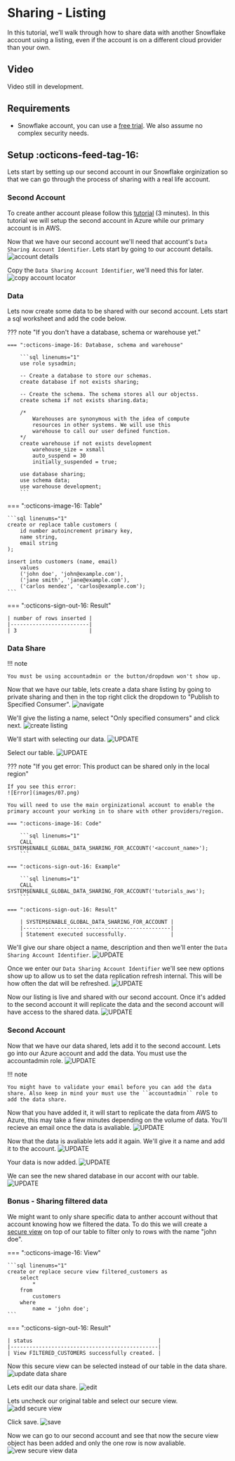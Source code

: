 # Sharing - Listing
In this tutorial, we’ll walk through how to share data with another Snowflake account using a listing, even if the account is on a different cloud provider than your own.

## Video
Video still in development.

## Requirements
- Snowflake account, you can use a [free trial](https://signup.snowflake.com/). We also assume no complex security needs.

## Setup  :octicons-feed-tag-16:
Lets start by setting up our second account in our Snowflake orginization so that we can go through the process of sharing with a real life account.

### Second Account
To create anther account please follow this [tutorial](https://sfc-gh-dwilczak.github.io/tutorials/configurations/account/add/) (3 minutes). In this tutorial we will setup the second account in Azure while our primary account is in AWS.

Now that we have our second account we'll need that account's ``Data Sharing Account Identifier``. Lets start by going to our account details.
![account details](images/01.png)

Copy the ``Data Sharing Account Identifier``, we'll need this for later.
![copy account locator](images/02.png)


### Data
Lets now create some data to be shared with our second account. Lets start a sql worksheet and add the code below.

??? note "If you don't have a database, schema or warehouse yet."

    === ":octicons-image-16: Database, schema and warehouse"

        ```sql linenums="1"
        use role sysadmin;
        
        -- Create a database to store our schemas.
        create database if not exists sharing;

        -- Create the schema. The schema stores all our objectss.
        create schema if not exists sharing.data;

        /*
            Warehouses are synonymous with the idea of compute
            resources in other systems. We will use this
            warehouse to call our user defined function.
        */
        create warehouse if not exists development 
            warehouse_size = xsmall
            auto_suspend = 30
            initially_suspended = true;

        use database sharing;
        use schema data;
        use warehouse development;
        ```


=== ":octicons-image-16: Table"

    ```sql linenums="1"  
    create or replace table customers (
        id number autoincrement primary key,
        name string,
        email string
    );

    insert into customers (name, email)
        values
        ('john doe', 'john@example.com'),
        ('jane smith', 'jane@example.com'),
        ('carlos mendez', 'carlos@example.com');
    ```

=== ":octicons-sign-out-16: Result"

    | number of rows inserted |
    |-------------------------|
    | 3                       |

### Data Share

!!! note

    You must be using accountadmin or the button/dropdown won't show up. 

Now that we have our table, lets create a data share listing by going to private sharing and then in the top right click the dropdown to "Publish to Specified Consumer".
![navigate](images/03.png)

We'll give the listing a name, select "Only specified consumers" and click next.
![create listing](images/04.png)

We'll start with selecting our data.
![UPDATE](images/05.png)

Select our table.
![UPDATE](images/06.png)


??? note "If you get error: This product can be shared only in the local region"

    If you see this error:
    ![Error](images/07.png)
    
    You will need to use the main orginizational account to enable the primary account your working in to share with other providers/region.

    === ":octicons-image-16: Code"

        ```sql linenums="1"  
        CALL SYSTEM$ENABLE_GLOBAL_DATA_SHARING_FOR_ACCOUNT('<account_name>');
        ```

    === ":octicons-sign-out-16: Example"

        ```sql linenums="1"  
        CALL SYSTEM$ENABLE_GLOBAL_DATA_SHARING_FOR_ACCOUNT('tutorials_aws');
        ```

    === ":octicons-sign-out-16: Result"

        | SYSTEM$ENABLE_GLOBAL_DATA_SHARING_FOR_ACCOUNT |
        |-----------------------------------------------|
        | Statement executed successfully.              |

We'll give our share object a name, description and then we'll enter the ``Data Sharing Account Identifier``.
![UPDATE](images/08.png)

Once we enter our ``Data Sharing Account Identifier`` we'll see new options show up to allow us to set the data replication refresh internal. This will be how often the dat will be refreshed.
![UPDATE](images/09.png)

Now our listing is live and shared with our second account. Once it's added to the second account it will replicate the data and the second account will have access to the shared data.
![UPDATE](images/10.png)

### Second Account
Now that we have our data shared, lets add it to the second account. Lets go into our Azure account and add the data. You must use the accountadmin role.
![UPDATE](images/11.png)

!!! note

    You might have to validate your email before you can add the data share. Also keep in mind your must use the ``accountadmin`` role to add the data share.

Now that you have added it, it will start to replicate the data from AWS to Azure, this may take a fiew minutes depending on the volume of data. You'll recieve an email once the data is avaliable.
![UPDATE](images/12.png)

Now that the data is avaliable lets add it again. We'll give it a name and add it to the account.
![UPDATE](images/13.png)

Your data is now added.
![UPDATE](images/14.png)

We can see the new shared database in our accont with our table.
![UPDATE](images/15.png)

### Bonus - Sharing filtered data
We might want to only share specific data to anther account without that account knowing how we filtered the data. To do this we will create a [secure view](https://docs.snowflake.com/en/user-guide/views-secure) on top of our table to filter only to rows with the name "john doe".

=== ":octicons-image-16: View"

    ```sql linenums="1"  
    create or replace secure view filtered_customers as
        select
            *
        from
            customers
        where
            name = 'john doe';
    ```

=== ":octicons-sign-out-16: Result"

    | status                                        |
    |-----------------------------------------------|
    | View FILTERED_CUSTOMERS successfully created. |

Now this secure view can be selected instead of our table in the data share.
![update data share](images/16.png)

Lets edit our data share.
![edit](images/17.png)

Lets uncheck our original table and select our secure view.
![add secure view](images/18.png)

Click save.
![save](images/19.png)

Now we can go to our second account and see that now the secure view object has been added and only the one row is now avaliable.
![vew secure view data](images/120.png)